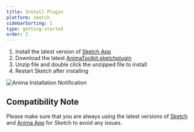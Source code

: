 ```yaml
---
title: Install Plugin
platform: sketch
sidebarSorting: 1
type: getting-started
order: 2
---
```


1. Install the latest version of [Sketch App](https://www.sketchapp.com/updates/)
2. Download the latest [AnimaToolkit.sketchplugin](https://www.animaapp.com/plugins/anima/download)
3. Unzip file and double click the unzipped file to install
4. Restart Sketch after installing

![Anima Installation Notification](https://animaapp.s3.amazonaws.com/docs/sketch/Anima%204%20new%20-%20sketch%204.4.1%20plugin%20installed.png)


## Compatibility Note

Please make sure that you are always using the latest versions of [Sketch](https://www.sketchapp.com/updates/) and [Anima App](http://www.animaapp.com/changelog) for Sketch to avoid any issues.
